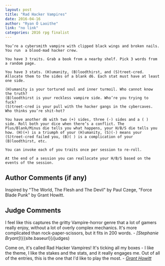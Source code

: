 ```yaml
---
layout: post
title: "Rad Hacker Vampires"
date: 2016-04-16
author: "Ryan Ó Laoithe"
link: "no link"
categories: 2016 rpg finalist
---
```

```
You’re a cybersmith vampire with clipped black wings and broken nails. You run  a blood-mad hacker crew.

You have 3 traits. Grab a book from a nearby shelf. Pick 3 words from a random page. 

You have 3 stats. (H)umanity, (B)loodthirst, and (S)treet-cred. Allocate them to the sides of a blank d6. Each stat must have at least one side.

(H)umanity is your tortured soul and inner turmoil. Who cannot know the truth?
(B)loodthirst is your reckless vampire side. Who’re you trying to fuck?
(S)treet-cred is your pull with the hacker gangs in the cybercaves. Who thinks you’re shit-hot?

You have another d6 with two (+) sides, three (-) sides and a ( ) side. Roll both your dice when there’s a conflict. The Plus/Blank/Minus die tells you what happens, your H/B/S die tells you how. (H)(+) is a triumph of your (H)umanity, (S)(-) means your (S)treet-cred failed you, (B)( ) is a complication of your (B)loodthirst, etc.
 
You can invoke each of you traits once per session to re-roll.

At the end of a session you can reallocate your H/B/S based on the events of the session.
```
## Author Comments (if any)

Inspired by "The World, The Flesh and The Devil" by Paul Czege, "Force Blade Punk" by Grant Howitt. 

## Judge Comments
I feel like this captures the gritty Vampire-horror genre that a lot of gamers really enjoy, without a lot of overly complex mechanics. It's more complicated than rock-paper-scissors, but it fits in 200 words. _- [Stephanie Bryant]_({{site.baseurl}}/judges)

Come on, it's called Rad Hacker Vampires! It's ticking all my boxes - I like the theme, I like the stakes and the stats, and it really engages me. Out of all of the entries, this is the one that I'd like to play the most. - [_Grant Howitt_]({{site.baseurl}}/judges)